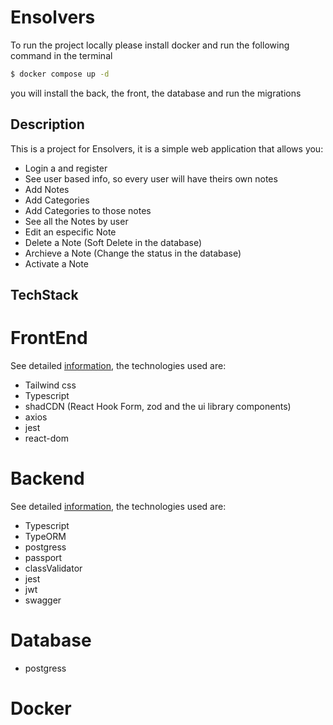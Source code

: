 # Ensolvers

To run the project locally please install docker and run the following command in the terminal

```bash
$ docker compose up -d
```

you will install the back, the front, the database and run the migrations

## Description

This is a project for Ensolvers, it is a simple web application that allows you:

- Login a and register
- See user based info, so every user will have theirs own notes
- Add Notes
- Add Categories
- Add Categories to those notes
- See all the Notes by user
- Edit an especific Note
- Delete a Note (Soft Delete in the database)
- Archieve a Note (Change the status in the database)
- Activate a Note

## TechStack

# FrontEnd

See detailed [information](./frontend/README.md), the technologies used are:

- Tailwind css
- Typescript
- shadCDN (React Hook Form, zod and the ui library components)
- axios
- jest
- react-dom

# Backend

See detailed [information](./backend/README.md), the technologies used are:

- Typescript
- TypeORM
- postgress
- passport
- classValidator
- jest
- jwt
- swagger

# Database

- postgress

# Docker
